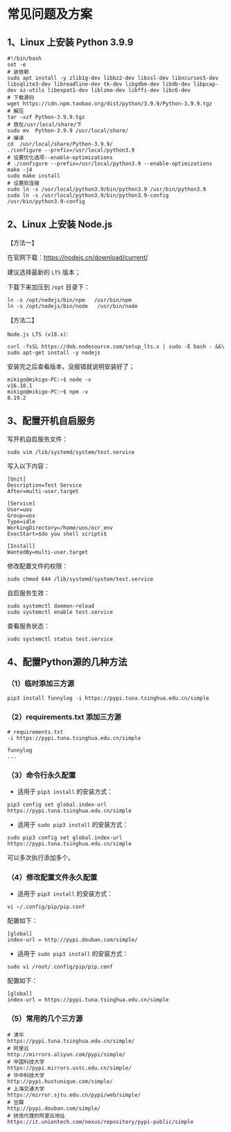 # 常见问题及方案

## 1、Linux 上安装 Python 3.9.9

```shell
#!/bin/bash
set -e
# 装依赖
sudo apt install -y zlib1g-dev libbz2-dev libssl-dev libncurses5-dev libsqlite3-dev libreadline-dev tk-dev libgdbm-dev libdb-dev libpcap-dev xz-utils libexpat1-dev liblzma-dev libffi-dev libc6-dev
# 下载源码
wget https://cdn.npm.taobao.org/dist/python/3.9.9/Python-3.9.9.tgz
# 解压
tar -xzf Python-3.9.9.tgz
# 放在/usr/local/share/下
sudo mv  Python-3.9.9 /usr/local/share/
# 编译
cd  /usr/local/share/Python-3.9.9/
./configure --prefix=/usr/local/python3.9
# 设置优化选项--enable-optimizations
# ./configure --prefix=/usr/local/python3.9 --enable-optimizations
make -j4
sudo make install
# 设置软连接
sudo ln -s /usr/local/python3.9/bin/python3.9 /usr/bin/python3.9
sudo ln -s /usr/local/python3.9/bin/python3.9-config /usr/bin/python3.9-config
```

## 2、Linux 上安装 Node.js

【方法一】

在官网下载：https://nodejs.cn/download/current/

建议选择最新的 `LTS` 版本；

下载下来加压到 `/opt` 目录下：

```shell
ln -s /opt/nodejs/bin/npm   /usr/bin/npm
ln -s /opt/nodejs/bin/node   /usr/bin/node
```

【方法二】

`Node.js LTS (v18.x)`:

```
curl -fsSL https://deb.nodesource.com/setup_lts.x | sudo -E bash - &&\
sudo apt-get install -y nodejs
```

安装完之后查看版本，没报错就说明安装好了；

```shell
mikigo@mikigo-PC:~$ node -v
v16.18.1
mikigo@mikigo-PC:~$ npm -v
8.19.2
```

## 3、配置开机自启服务

写开机自启服务文件：

```shell
sudo vim /lib/systemd/system/test.service
```

写入以下内容：

```shell
[Unit]
Description=Test Service
After=multi-user.target

[Service]
User=uos
Group=uos
Type=idle
WorkingDirectory=/home/uos/ocr_env
ExecStart=$do you shell scripts$

[Install]
WantedBy=multi-user.target
```

修改配置文件的权限：

```shell
sudo chmod 644 /lib/systemd/system/test.service
```

自启服务生效：

```shell
sudo systemctl daemon-reload
sudo systemctl enable test.service
```

查看服务状态：

```shell
sudo systemctl status test.service
```

## 4、配置Python源的几种方法

### （1）临时添加三方源

```shell
pip3 install funnylog -i https://pypi.tuna.tsinghua.edu.cn/simple
```

### （2）requirements.txt 添加三方源

```shell
# requirements.txt
-i https://pypi.tuna.tsinghua.edu.cn/simple

funnylog
...
```

### （3）命令行永久配置

- 适用于 `pip3 install` 的安装方式：

```shell
pip3 config set global.index-url https://pypi.tuna.tsinghua.edu.cn/simple
```

- 适用于 `sudo pip3 install` 的安装方式：

```shell
sudo pip3 config set global.index-url https://pypi.tuna.tsinghua.edu.cn/simple
```

可以多次执行添加多个。

### （4）修改配置文件永久配置

- 适用于 `pip3 install` 的安装方式：

```shell
vi ~/.config/pip/pip.conf
```

配置如下：

```config
[global]
index-url = http://pypi.douban.com/simple/
```

- 适用于 `sudo pip3 install` 的安装方式：

```shell
sudo vi /root/.config/pip/pip.conf
```

配置如下：

```shell
[global]
index-url = https://pypi.tuna.tsinghua.edu.cn/simple
```

### （5）常用的几个三方源

```shell
# 清华
https://pypi.tuna.tsinghua.edu.cn/simple/
# 阿里云
http://mirrors.aliyun.com/pypi/simple/
# 中国科技大学
https://pypi.mirrors.ustc.edu.cn/simple/
# 华中科技大学
http://pypi.hustunique.com/simple/
# 上海交通大学
https://mirror.sjtu.edu.cn/pypi/web/simple/
# 豆瓣
http://pypi.douban.com/simple/
# 统信代理的阿里云地址
https://it.uniontech.com/nexus/repository/pypi-public/simple
```

